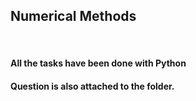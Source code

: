 <!DOCTYPE html>
<html>
<body>
<h2>Numerical Methods</h2>
<br>
<h4>All the tasks have been done with Python</h4>
<h4>Question is also attached to the folder.</h4>
</body>
</html>

